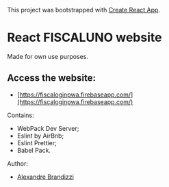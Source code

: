 This project was bootstrapped with [Create React App](https://github.com/facebookincubator/create-react-app).

# React FISCALUNO website

Made for own use purposes.

## Access the website:

* [https://fiscaloginpwa.firebaseapp.com/](https://fiscaloginpwa.firebaseapp.com/)

Contains:

* WebPack Dev Server;
* Eslint by AirBnb;
* Eslint Prettier;
* Babel Pack.

Author:

* [Alexandre Brandizzi](https://github.com/albrand)